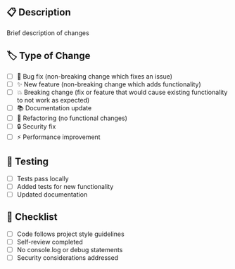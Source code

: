 ## 📋 Description

Brief description of changes

## 🏷️ Type of Change

- [ ] 🐛 Bug fix (non-breaking change which fixes an issue)
- [ ] ✨ New feature (non-breaking change which adds functionality)
- [ ] 💥 Breaking change (fix or feature that would cause existing functionality to not work as expected)
- [ ] 📚 Documentation update
- [ ] 🔧 Refactoring (no functional changes)
- [ ] 🔒 Security fix
- [ ] ⚡ Performance improvement

## 🧪 Testing

- [ ] Tests pass locally
- [ ] Added tests for new functionality
- [ ] Updated documentation

## 📝 Checklist

- [ ] Code follows project style guidelines
- [ ] Self-review completed
- [ ] No console.log or debug statements
- [ ] Security considerations addressed

